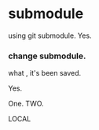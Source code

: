 # submodule
using git submodule.
Yes.
### change submodule.


what , it's been saved.

Yes.


One.
TWO.

LOCAL
